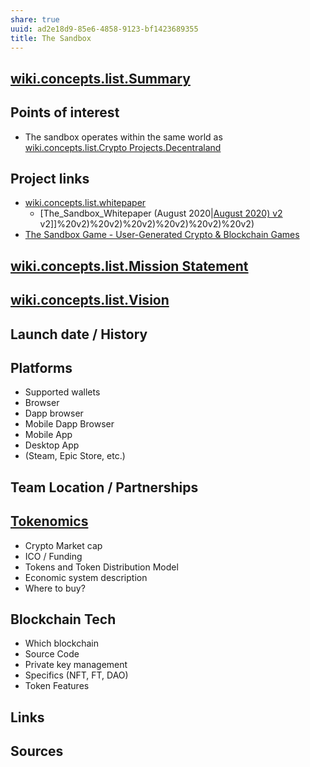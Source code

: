 ```yaml
---
share: true
uuid: ad2e18d9-85e6-4858-9123-bf1423689355
title: The Sandbox
---
```

## [wiki.concepts.list.Summary](/undefined)

## Points of interest

* The sandbox operates within the same world as [wiki.concepts.list.Crypto Projects.Decentraland](/undefined)

## Project links

* [wiki.concepts.list.whitepaper](/undefined)
  * [The_Sandbox_Whitepaper (August 2020|[August 2020) v2](/undefined) v2]]%20v2)%20v2)%20v2)%20v2)%20v2)%20v2)
* [The Sandbox Game - User-Generated Crypto & Blockchain Games](https://www.sandbox.game/en/)

## [wiki.concepts.list.Mission Statement](/undefined)

## [wiki.concepts.list.Vision](/undefined)

## Launch date / History

## Platforms

* Supported wallets
* Browser
* Dapp browser
* Mobile Dapp Browser
* Mobile App
* Desktop App
* (Steam, Epic Store, etc.)


## Team Location / Partnerships

## [Tokenomics](/undefined)

* Crypto Market cap
* ICO / Funding
* Tokens and Token Distribution Model
* Economic system description
* Where to buy?

## Blockchain Tech

* Which blockchain
* Source Code
* Private key management
* Specifics (NFT, FT, DAO)
* Token Features

## Links

## Sources